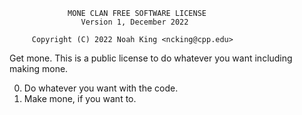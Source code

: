                  MONE CLAN FREE SOFTWARE LICENSE 
                    Version 1, December 2022 
 
         Copyright (C) 2022 Noah King <ncking@cpp.edu> 
 
  Get mone. This is a public license to do whatever you want 
  including making mone. 
 
  0. Do whatever you want with the code.
  1. Make mone, if you want to.
